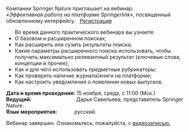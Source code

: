 <p>
Компании Springer Nature приглашает на вебинар:
<br>
<i>«Эффективная работа на платформе Springerlink»</i>, посвященный обновленному интерфейсу. &nbsp;
<a href="https://us06web.zoom.us/meeting/register/tZUoduGtqD0qHtzEclfrJt59i8Elne0GMR3w#/registration"> Регистрация </a>
</p>

<ul>
Во время данного практического вебинара вы узнаете:
<li> О базовом и расширенном поисках;
<li> Как расширить или сузить результаты поиска;
<li> Какие параметры расширенного поиска использовать, чтобы получить максимально релевантный результат (ключевые слова, концепции и прочее);
<li> Как и для чего использовать предметные рубрикаторы;
<li> Как проверить наличие журнала/книги на платформе;
<li> Как настроить уведомления о появлении новых выпусков.
</ul>


<p>
<b> Дата  и время проведения:</b> 15 ноября, среда, с 11:00 (Мск.)
<br>
<b>Ведущий:</b> &nbsp;&nbsp;&nbsp;&nbsp;&nbsp;&nbsp;&nbsp;&nbsp;&nbsp;&nbsp;&nbsp;&nbsp;&nbsp;&nbsp;&nbsp;&nbsp;&nbsp;&nbsp;&nbsp;&nbsp;&nbsp;&nbsp;&nbsp;&nbsp;&nbsp;&nbsp;&nbsp;&nbsp;&nbsp;&nbsp;Дарья Савельева, представитель Springer Nature.
<br>
<b>Язык мероприятия:</b> &nbsp;&nbsp;&nbsp;&nbsp;&nbsp;&nbsp;&nbsp;&nbsp;&nbsp;&nbsp; русский.
</p>

<p>
 Вебинар завершен. Ознакомьтесь, пожалуйста, с <a href="https://owc.100k20.ru/index.php/s/K2DMqmfd7pbzmdJ#/files_mediaviewer/Springerlink%20%D0%B2%D0%B5%D0%B1%D0%B8%D0%BD%D0%B0%D1%80%2015.11.23.mp4"> видеозаписью. </a>
</p>
